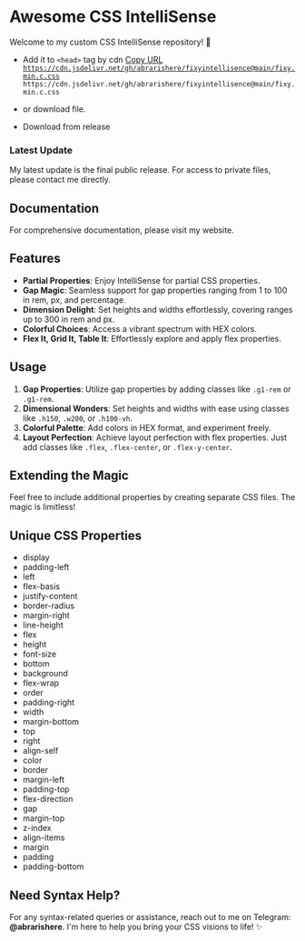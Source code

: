 # Awesome CSS IntelliSense

Welcome to my custom CSS IntelliSense repository! 🚀
- Add it to `<head>` tag by cdn
  [Copy URL](https://cdn.jsdelivr.net/gh/abrarishere/fixyintellisence@main/fixy.min.c.css)
[`https://cdn.jsdelivr.net/gh/abrarishere/fixyintellisence@main/fixy.min.c.css`](#)
<br>`https://cdn.jsdelivr.net/gh/abrarishere/fixyintellisence@main/fixy.min.c.css`


- or download file.
- Download from release


### Latest Update
My latest update is the final public release. For access to private files, please contact me directly.

## Documentation
For comprehensive documentation, please visit my website.

## Features
- **Partial Properties**: Enjoy IntelliSense for partial CSS properties.
- **Gap Magic**: Seamless support for gap properties ranging from 1 to 100 in rem, px, and percentage.
- **Dimension Delight**: Set heights and widths effortlessly, covering ranges up to 300 in rem and px.
- **Colorful Choices**: Access a vibrant spectrum with HEX colors.
- **Flex It, Grid It, Table It**: Effortlessly explore and apply flex properties.

## Usage
1. **Gap Properties**: Utilize gap properties by adding classes like `.g1-rem` or `.g1-rem`.
2. **Dimensional Wonders**: Set heights and widths with ease using classes like `.h150`, `.w200`, or `.h100-vh`.
3. **Colorful Palette**: Add colors in HEX format, and experiment freely.
4. **Layout Perfection**: Achieve layout perfection with flex properties. Just add classes like `.flex`, `.flex-center`, or `.flex-y-center`.

## Extending the Magic
Feel free to include additional properties by creating separate CSS files. The magic is limitless!

## Unique CSS Properties
- display
- padding-left
- left
- flex-basis
- justify-content
- border-radius
- margin-right
- line-height
- flex
- height
- font-size
- bottom
- background
- flex-wrap
- order
- padding-right
- width
- margin-bottom
- top
- right
- align-self
- color
- border
- margin-left
- padding-top
- flex-direction
- gap
- margin-top
- z-index
- align-items
- margin
- padding
- padding-bottom

## Need Syntax Help?
For any syntax-related queries or assistance, reach out to me on Telegram: **@abrarishere**. I'm here to help you bring your CSS visions to life! ✨
